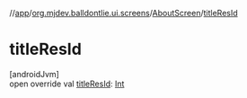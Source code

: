 //[app](../../../index.md)/[org.mjdev.balldontlie.ui.screens](../index.md)/[AboutScreen](index.md)/[titleResId](title-res-id.md)

# titleResId

[androidJvm]\
open override val [titleResId](title-res-id.md): [Int](https://kotlinlang.org/api/latest/jvm/stdlib/kotlin/-int/index.html)
